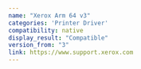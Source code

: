 ```yaml
---
name: "Xerox Arm 64 v3"
categories: 'Printer Driver'
compatibility: native
display_result: "Compatible"
version_from: "3"
link: https://www.support.xerox.com
---
```

